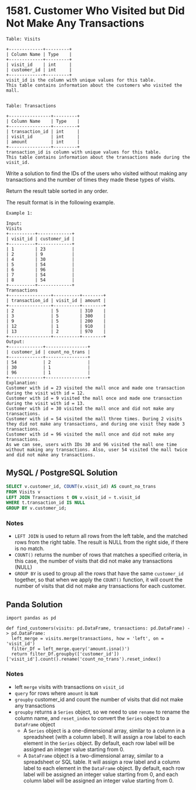 # 1581. Customer Who Visited but Did Not Make Any Transactions
```
Table: Visits

+-------------+---------+
| Column Name | Type    |
+-------------+---------+
| visit_id    | int     |
| customer_id | int     |
+-------------+---------+
visit_id is the column with unique values for this table.
This table contains information about the customers who visited the mall.
 

Table: Transactions

+----------------+---------+
| Column Name    | Type    |
+----------------+---------+
| transaction_id | int     |
| visit_id       | int     |
| amount         | int     |
+----------------+---------+
transaction_id is column with unique values for this table.
This table contains information about the transactions made during the visit_id.
 ```

Write a solution to find the IDs of the users who visited without making any transactions and the number of times they made these types of visits.

Return the result table sorted in any order.

The result format is in the following example.

```
Example 1:

Input: 
Visits
+----------+-------------+
| visit_id | customer_id |
+----------+-------------+
| 1        | 23          |
| 2        | 9           |
| 4        | 30          |
| 5        | 54          |
| 6        | 96          |
| 7        | 54          |
| 8        | 54          |
+----------+-------------+
Transactions
+----------------+----------+--------+
| transaction_id | visit_id | amount |
+----------------+----------+--------+
| 2              | 5        | 310    |
| 3              | 5        | 300    |
| 9              | 5        | 200    |
| 12             | 1        | 910    |
| 13             | 2        | 970    |
+----------------+----------+--------+
Output: 
+-------------+----------------+
| customer_id | count_no_trans |
+-------------+----------------+
| 54          | 2              |
| 30          | 1              |
| 96          | 1              |
+-------------+----------------+
Explanation: 
Customer with id = 23 visited the mall once and made one transaction during the visit with id = 12.
Customer with id = 9 visited the mall once and made one transaction during the visit with id = 13.
Customer with id = 30 visited the mall once and did not make any transactions.
Customer with id = 54 visited the mall three times. During 2 visits they did not make any transactions, and during one visit they made 3 transactions.
Customer with id = 96 visited the mall once and did not make any transactions.
As we can see, users with IDs 30 and 96 visited the mall one time without making any transactions. Also, user 54 visited the mall twice and did not make any transactions.
```

## MySQL / PostgreSQL Solution
```sql
SELECT v.customer_id, COUNT(v.visit_id) AS count_no_trans
FROM Visits v
LEFT JOIN Transactions t ON v.visit_id = t.visit_id
WHERE t.transaction_id IS NULL
GROUP BY v.customer_id;
```
### Notes
- `LEFT JOIN` is used to return all rows from the left table, and the matched rows from the right table. The result is NULL from the right side, if there is no match.
- `COUNT()` returns the number of rows that matches a specified criteria, in this case, the number of visits that did not make any transactions (NULL)
- `GROUP BY` is used to group all the rows that have the same `customer_id` together, so that when we apply the `COUNT()` function, it will count the number of visits that did not make any transactions for each customer.

## Panda Solution
```py3
import pandas as pd

def find_customers(visits: pd.DataFrame, transactions: pd.DataFrame) -> pd.DataFrame:
  left_merge = visits.merge(transactions, how = 'left', on = 'visit_id')
  filter_Df = left_merge.query('amount.isna()')
  return filter_Df.groupby(['customer_id'])['visit_id'].count().rename('count_no_trans').reset_index()
```
### Notes
- left `merge` visits with transactions on `visit_id`
- `query` for rows where `amount` is `NaN`
- `groupby` customer_id and count the number of visits that did not make any transactions
- `groupby` returns a `Series` object, so we need to use `rename` to rename the column name, and `reset_index` to convert the `Series` object to a `DataFrame` object
  - A `Series` object is a one-dimensional array, similar to a column in a spreadsheet (with a column label). It will assign a row label to each element in the `Series` object. By default, each row label will be assigned an integer value starting from 0.
  - A `DataFrame` object is a two-dimensional array, similar to a spreadsheet or SQL table. It will assign a row label and a column label to each element in the `DataFrame` object. By default, each row label will be assigned an integer value starting from 0, and each column label will be assigned an integer value starting from 0.

  